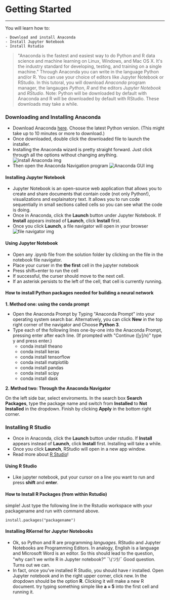 # Getting Started
---
	
You will learn how to:

	- Download and install Anaconda
	- Install Jupyter Notebook
	- Install Rstudio

> "Anaconda is the fastest and easiest way to do Python and R data science and machine learning on Linux, Windows, and Mac OS X. It's the industry standard for developing, testing, and training on a single machine." Through Anaconda you can write in the language Python and/or R. You can use your choice of editors like Jupyter Notebook or RStudio. In this tutoral, you will download *Anaconda* program manager, the langauges *Python*, *R* and the editors *Jupyter Notebook* and *RStudio*. Note: Python will be downloaded by default with Anaconda and R will be downloaded by default with RStudio. These downloads may take a while.

### Downloading and Installing Anaconda
* Download Anaconda [here](https://www.anaconda.com/download/#macos). Choose the latest Python version. (This might take up to 10 minutes or more to download.)
* Once downloaded, double click the downloaded file to launch the installer.
* Installing the Anaconda wizard is pretty straight forward. Just click through all the options without changing anything. ![install Anaconda img](https://3qeqpr26caki16dnhd19sv6by6v-wpengine.netdna-ssl.com/wp-content/uploads/2017/02/Anaconda-Python-Installation-Wizard.png)
* Then open the Anaconda Navigation program ![Anaconda GUI img](https://3qeqpr26caki16dnhd19sv6by6v-wpengine.netdna-ssl.com/wp-content/uploads/2017/02/Anaconda-Navigator-GUI-1024x635.png)

#### Installing Jupyter Notebook
* Jupyter Notebook is an open-source web application that allows you to create and share documents that contain code (not only Python!), visualizations and explainatory text. It allows you to run code sequentially in small sections called cells so you can see what the code is doing.
* Once in Anaconda, click the **Launch** button under Jupyter Notebook. If **Install** appears instead of **Launch**, click **Install** first.
* Once you click **Launch**, a file navigator will open in your browser ![file navigator img](https://github.com/josiahcoad/Intro-Neural-Networks/blob/master/TutorialPics/Screen%20Shot%202017-12-18%20at%2010.39.21%20PM.png?raw=true)

#### Using Jupyter Notebook
* Open any .ipynb file from the solution folder by clicking on the file in the notebook file navigator.
* Place your curser in the **the first** cell in the jupyter notebook
* Press shift+enter to run the cell
* If successful, the curser should move to the next cell.
* If an asterisk persists to the left of the cell, that cell is currently running. 

#### How to install Python packages needed for building a neural network

**1. Method one: using the conda prompt**

* Open the Anaconda Prompt by Typing "Anaconda Prompt" into your operating system search bar. Alternatively, you can click **New** in the top right corner of the navigator and Choose **Python 3**.
* Type each of the following lines one-by-one into the Anaconda Prompt, pressing enter after each line. (If prompted with "Continue ([y]/n)" type y and press enter.)
  * conda install theano
  * conda install keras
  * conda install tensorflow
  * conda install matplotlib
  * conda install pandas
  * conda install scipy
  * conda install dask

**2. Method two: Through the Anaconda Navigator**

On the left side bar, select enviroments. In the search box **Search Packages**, type the package name and switch from **Installed** to **Not Installed** in the dropdown. Finish by clicking **Apply** in the bottom right corner.

### Installing R Studio
* Once in Anaconda, click the **Launch** button under rstudio. If **Install** appears instead of **Launch**, click **Install** first. Installing will take a while.
* Once you click **Launch**, RStudio will open in a new app window.
* Read more about [R Studio](https://www.datacamp.com/community/blog/jupyter-notebook-r)!


#### Using R Studio
- Like jupyter notebook, put your cursor on a line you want to run and press **shift** and **enter**.

#### How to Install R Packages (from within Rstudio)
simple! Just type the following line in the Rstudio workspace with your packagename and run with command above.

```install.packages("packagename")```


#### Installing RKernel for Jupyter Notebooks
- Ok, so Python and R are programming *languages*. RStudio and Jupyter Notebooks are Programming Editors. In analogy, English is a language and Microsoft Word is an editor. So this should lead to the question, "why can't we write R in Jupyter notebook?" ¯\\_(ツ)_/¯ Good question. Turns out we can.
- In fact, once you've installed R Studio, you should have r installed. Open Jupyter notebook and in the right upper corner, click new. In the dropdown should be the option **R**. Clicking it will make a new R document. try typing something simple like **a = 5** into the first cell and running it.
